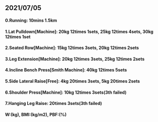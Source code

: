 ## 2021/07/05

#### 0.Running: 10mins 1.5km
#### 1.Lat Pulldown\[Machine\]: 20kg 12times 1sets, 25kg 12times 4sets, 30kg 12times 1set  
#### 2.Seated Row\[Machine\]: 15kg 12times 3sets, 20kg 12times 2sets 
#### 3.Leg Extension\[Machine\]: 20kg 12times 3sets, 25kg 12times 2sets 
#### 4.Incline Bench Press\[Smith Machine\]: 40kg 12times 5sets  
#### 5.Side Lateral Raise\[Free\]: 4kg 20times 3sets, 5kg 20times 2sets 
#### 6.Shoulder Press\[Machine\]: 10kg 12times 3sets(3th failed)
#### 7.Hanging Leg Raise: 20times 3sets(3th failed)

#### W:(kg), BMI:(kg/m2), PBF:(%)

